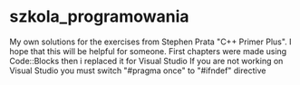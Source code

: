 # szkola_programowania
My own solutions for the exercises from Stephen Prata "C++ Primer Plus".
I hope that this will be helpful for someone.
First chapters were made using Code::Blocks then i replaced it for Visual Studio
If you are not working on Visual Studio you must switch "#pragma once" to "#ifndef" directive

